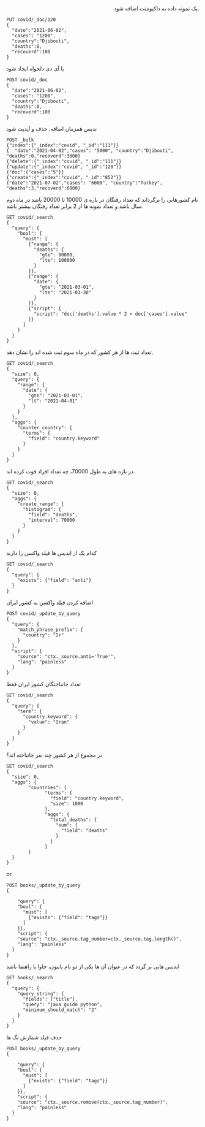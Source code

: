 

<div align="right">یک نمونه داده به داکیومنت اضافه شود.</div>

```
PUT covid/_doc/120
{
  "date":"2021-06-02",
  "cases": "1200",
  "country":"Djibouti",
  "deaths":0,
  "recoverd":100
}
```
با آی دی دلخواه ایجاد شود
```
POST covid/_doc
{
  "date":"2021-06-02",
  "cases": "1200",
  "country":"Djibouti",
  "deaths":0,
  "recoverd":100
}
```
ندیس همزمان اضافه، حذف و آپدیت شود
```
POST _bulk
{"index":{"_index":"covid", "_id":"111"}}
{  "date":"2021-04-02","cases": "5000", "country":"Djibouti", "deaths":0,"recoverd":3000}
{"delete":{"_index":"covid", "_id":"111"}}
{"update":{"_index":"covid", "_id":"120"}}
{"doc":{"cases":"5"}}
{"create":{"_index":"covid", "_id":"852"}}
{"date":"2021-07-02","cases": "6000", "country":"Turkey", "deaths":3,"recoverd":6000}
```

نام کشورهایی را برگرداند که تعداد رفتگان در بازه ی 10000 تا 20000 باشد  در ماه دوم سال باشد و تعداد نمونه ها  از 2 برابر تعداد رفتگان بیشتر باشد.
```
GET covid/_search
{
  "query": {
    "bool": {
      "must": [
        {"range": {
          "deaths": {
            "gte": 90000,
            "lte": 100000
          }
        }},
        {"range": {
          "date": {
            "gte": "2021-03-01",
            "lte": "2021-03-30"
          }
        }},
        {"script": {
          "script": "doc['deaths'].value * 2 < doc['cases'].value"
        }}
      ]
    }
  }
}
```


تعداد ثبت ها از هر کشور که در ماه سوم ثبت شده اند را نشان دهد.
```
GET covid/_search
{
  "size": 0,
  "query": {
    "range": {
      "date": {
        "gte": "2021-03-01",
        "lt": "2021-04-01"
      }
    }
  }, 
  "aggs": {
    "counter_country": {
      "terms": {
        "field": "country.keyword"
      }
    }
  }
}
```


 در بازه های به طول 70000، چه تعداد افراد فوت کرده اند.
```
GET covid/_search
{
  "size": 0, 
  "aggs": {
    "create_range": {
      "histogram": {
        "field": "deaths",
        "interval": 70000
      }
    }
  }
}
```

کدام یک از اندیس ها فیلد واکسن را دارند
```
GET covid/_search
{
  "query": {
    "exists": {"field": "anti"}
  }
}
```
اضافه کردن فیلد واکسن به کشور ایران
```
POST covid/_update_by_query
{
  "query": {
    "match_phrase_prefix": {
      "country": "Ir"
    }
  },
  "script": {
    "source": "ctx._source.anti='True'",
    "lang": "painless"
  }
}
```
تعداد جانباختگان کشور ایران فقط
```
GET covid/_search
{
  "query": {
    "term": {
      "country.keyword": {
        "value": "Iran"
      }
    }
  }
}
```
در مجموع از هر کشور چند نفر جانباخته اند؟
```
GET covid/_search
{
  "size": 0,
  "aggs": {
        "countries": {
              "terms": {
                "field": "country.keyword",
                "size": 1000 
              },
              "aggs": {
                "total_deaths": {
                  "sum": {
                    "field": "deaths"
                  }
                }
              }
        }
  }
}
```
or 
```
POST books/_update_by_query
{
  
    "query": {
    "bool": {
      "must": [
        {"exists": {"field": "tags"}}
      ]
    }},
    "script": {
    "source": "ctx._source.tag_number=ctx._source.tag.length()",
    "lang": "painless"
  }
}
```

اندیس هایی بر گردد که در عنوان آن ها یکی از دو نام پایتون، جاوا یا راهنما باشد
```
GET books/_search
{
  "query": {
    "query_string": {
      "fields": ["title"],
      "query": "java guide python",
      "minimum_should_match": "2"
    }
  }
}
```

حذف فیلد شمارش تگ ها
```
POST books/_update_by_query
{
  
    "query": {
    "bool": {
      "must": [
        {"exists": {"field": "tags"}}
      ]
    }},
    "script": {
    "source": "ctx._source.remove(ctx._source.tag_number)",
    "lang": "painless"
  }
}
```
